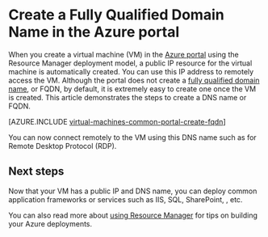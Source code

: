<properties
   pageTitle="Create FQDN for a VM in Azure portal | Azure"
   description="Learn how to create a Fully Qualified Domain Name or FQDN for a Resource Manager based virtual machine in the Azure portal."
   services="virtual-machines-windows"
   documentationCenter=""
   authors="iainfoulds"
   manager="timlt"
   editor="tysonn"
   tags="azure-resource-manager"/>

<tags
	ms.service="virtual-machines-windows"
	ms.date="06/07/2016"
	wacn.date=""/>

# Create a Fully Qualified Domain Name in the Azure portal
When you create a virtual machine (VM) in the [Azure portal](https://portal.azure.cn) using the Resource Manager deployment model, a public IP resource for the virtual machine is automatically created. You can use this IP address to remotely access the VM. Although the portal does not create a [fully qualified domain name](https://en.wikipedia.org/wiki/Fully_qualified_domain_name), or FQDN, by default, it is extremely easy to create one once the VM is created. This article demonstrates the steps to create a DNS name or FQDN.

[AZURE.INCLUDE [virtual-machines-common-portal-create-fqdn](../includes/virtual-machines-common-portal-create-fqdn.md)]

You can now connect remotely to the VM using this DNS name such as for Remote Desktop Protocol (RDP).

## Next steps
Now that your VM has a public IP and DNS name, you can deploy common application frameworks or services such as IIS, SQL, SharePoint, , etc.

You can also read more about [using Resource Manager](/documentation/articles/resource-group-overview/) for tips on building your Azure deployments.
